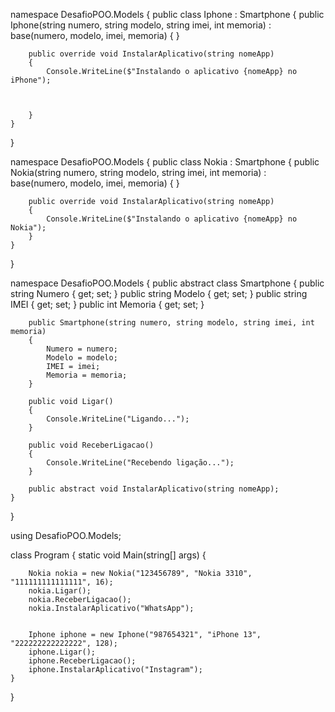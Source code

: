 namespace DesafioPOO.Models
{
    public class Iphone : Smartphone
    {
        public Iphone(string numero, string modelo, string imei, int memoria) : base(numero, modelo, imei, memoria)
        {
        }

        public override void InstalarAplicativo(string nomeApp)
        {
            Console.WriteLine($"Instalando o aplicativo {nomeApp} no iPhone");
    
        

        }
    }
}


namespace DesafioPOO.Models
{
    public class Nokia : Smartphone
    {
        public Nokia(string numero, string modelo, string imei, int memoria) : base(numero, modelo, imei, memoria)
        {
        }

        public override void InstalarAplicativo(string nomeApp)
        {
            Console.WriteLine($"Instalando o aplicativo {nomeApp} no Nokia");
        }
    }
}


namespace DesafioPOO.Models
{
    public abstract class Smartphone
    {
        public string Numero { get; set; }
        public string Modelo { get; set; }
        public string IMEI { get; set; }
        public int Memoria { get; set; }

        public Smartphone(string numero, string modelo, string imei, int memoria)
        {
            Numero = numero;
            Modelo = modelo;
            IMEI = imei;
            Memoria = memoria;
        }

        public void Ligar()
        {
            Console.WriteLine("Ligando...");
        }

        public void ReceberLigacao()
        {
            Console.WriteLine("Recebendo ligação...");
        }

        public abstract void InstalarAplicativo(string nomeApp);
    }
}


using DesafioPOO.Models;

class Program
{
    static void Main(string[] args)
    {
        
        Nokia nokia = new Nokia("123456789", "Nokia 3310", "111111111111111", 16);
        nokia.Ligar();
        nokia.ReceberLigacao();
        nokia.InstalarAplicativo("WhatsApp");

        
        Iphone iphone = new Iphone("987654321", "iPhone 13", "222222222222222", 128);
        iphone.Ligar();
        iphone.ReceberLigacao();
        iphone.InstalarAplicativo("Instagram");
    }
}
